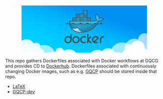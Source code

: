 <p align="center">
<img src="img/docker.jpeg" width="400">
</p>

This repo gathers Dockerfiles associated with Docker workflows at GQCG and provides CD to [Dockerhub](https://hub.docker.com/orgs/gqcg). Dockerfiles associated with continuously changing Docker images, such as e.g. [GQCP](https://github.com/GQCG/GQCP) should be stored inside that repo.

- [LaTeX](latex/README.md)
- [GQCP-dev](gqcp-dev/README.md)
